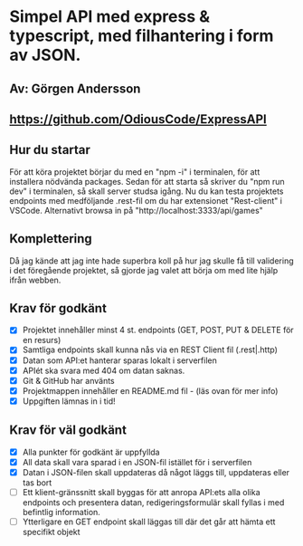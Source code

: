 # Simpel API med express & typescript, med filhantering i form av JSON. #
## Av: Görgen Andersson ##  

## https://github.com/OdiousCode/ExpressAPI ##

## Hur du startar ##

För att köra projektet börjar du med en "npm -i" i terminalen, för att installera nödvända packages.
Sedan för att starta så skriver du "npm run dev" i terminalen, så skall server studsa igång. 
Nu du kan testa projektets endpoints med medföljande .rest-fil om du har extensionet "Rest-client" i VSCode.
Alternativt browsa in på "http://localhost:3333/api/games"

## Komplettering ##
Då jag kände att jag inte hade superbra koll på hur jag skulle få till validering i det föregående projektet, så gjorde jag valet att börja om med lite hjälp ifrån webben.

## Krav för godkänt ##

- [X] Projektet innehåller minst 4 st. endpoints (GET, POST, PUT & DELETE för en resurs)
- [X] Samtliga endpoints skall kunna nås via en REST Client fil (.rest|.http)
- [X] Datan som API:et hanterar sparas lokalt i serverfilen
- [X] APIét ska svara med 404 om datan saknas.
- [X] Git & GitHub har använts
- [X] Projektmappen innehåller en README.md fil - (läs ovan för mer info)
- [X] Uppgiften lämnas in i tid!

## Krav för väl godkänt ##

- [X] Alla punkter för godkänt är uppfyllda
- [X] All data skall vara sparad i en JSON-fil istället för i serverfilen
- [X] Datan i JSON-filen skall uppdateras då något läggs till, uppdateras eller tas bort
- [ ] Ett klient-gränssnitt skall byggas för att anropa API:ets alla olika endpoints och presentera datan, redigeringsformulär skall fyllas i med befintlig information.
- [ ] Ytterligare en GET endpoint skall läggas till där det går att hämta ett specifikt objekt
